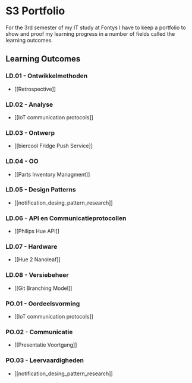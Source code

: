# S3 Portfolio
For the 3rd semester of my IT study at Fontys I have to keep a portfolio to show and proof my learning progress in a number of fields called the learning outcomes.

## Learning Outcomes
### LD.01 - Ontwikkelmethoden
- [[Retrospective]]

### LD.02 - Analyse
- [[IoT communication protocols]]

### LD.03 - Ontwerp
- [[biercool Fridge Push Service]]

### LD.04 - OO
- [[Parts Inventory Managment]]

### LD.05 - Design Patterns
- [[notification_desing_pattern_research]]

### LD.06 - API en Communicatieprotocollen
- [[Philips Hue API]]

### LD.07 - Hardware
- [[Hue 2 Nanoleaf]]

### LD.08 - Versiebeheer
- [[Git Branching Model]]

### PO.01 - Oordeelsvorming
- [[IoT communication protocols]]

### PO.02 - Communicatie
- [[Presentatie Voortgang]]

### PO.03 - Leervaardigheden
- [[notification_desing_pattern_research]]
